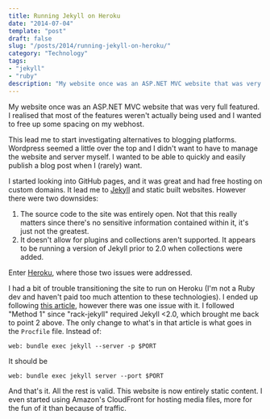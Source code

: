 ```yaml
---
title: Running Jekyll on Heroku
date: "2014-07-04"
template: "post"
draft: false
slug: "/posts/2014/running-jekyll-on-heroku/"
category: "Technology"
tags:
- "jekyll"
- "ruby"
description: "My website once was an ASP.NET MVC website that was very full featured.  I realised that most of the features weren't actually being used and I wanted to free up some spacing on my webhost."
---
```

My website once was an ASP.NET MVC website that was very full featured.  I realised that most of the features weren't actually being used and I wanted to free up some spacing on my webhost.

This lead me to start investigating alternatives to blogging platforms.  Wordpress seemed a little over the top and I didn't want to have to manage the website and server myself.  I wanted to be able to quickly and easily publish a blog post when I (rarely) want.

I started looking into GitHub pages, and it was great and had free hosting on custom domains.  It lead me to [Jekyll](http://www.jekyllrb.com) and static built websites. However there were two downsides:

 1. The source code to the site was entirely open.  Not that this really matters since there's no sensitive information contained within it, it's just not the greatest.
 2. It doesn't allow for plugins and collections aren't supported.  It appears to be running a version of Jekyll prior to 2.0 when collections were added.

Enter [Heroku](http://www.heroku.com), where those two issues were addressed.

I had a bit of trouble transitioning the site to run on Heroku (I'm not a Ruby dev and haven't paid too much attention to these technologies).  I ended up following [this article](http://mwmanning.com/2011/11/29/Run-Your-Jekyll-Site-On-Heroku.html), however there was one issue with it.  I followed "Method 1" since "rack-jekyll" required Jekyll <2.0, which brought me back to point 2 above.  The only change to what's in that article is what goes in the `Procfile` file. Instead of:

    web: bundle exec jekyll --server -p $PORT

It should be

    web: bundle exec jekyll server --port $PORT

And that's it.  All the rest is valid.  This website is now entirely static content.  I even started using Amazon's CloudFront for hosting media files, more for the fun of it than because of traffic.
